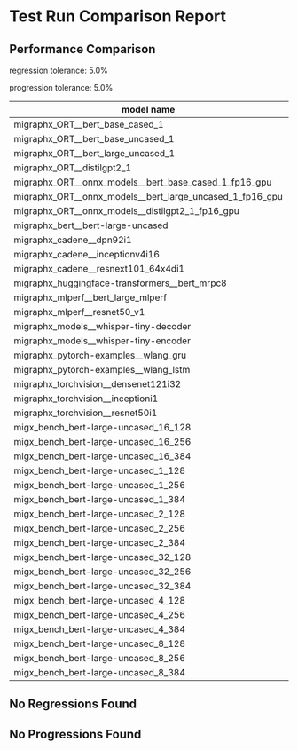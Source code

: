 # Test Run Comparison Report

## Performance Comparison

regression tolerance: 5.0%

progression tolerance: 5.0%

|model name|exit_status|analysis|old_time_ms|new_time_ms|change_ms|percent_change|
|---|---|---|---|---|---|---|
|migraphx_ORT__bert_base_cased_1|PASS|within tol|121.5922|122.7078|1.1156|0.92%|
|migraphx_ORT__bert_base_uncased_1|PASS|within tol|123.2129|122.707|-0.506|-0.41%|
|migraphx_ORT__bert_large_uncased_1|PASS|within tol|546.8652|537.9138|-8.9514|-1.64%|
|migraphx_ORT__distilgpt2_1|PASS|within tol|69.8636|69.5242|-0.3394|-0.49%|
|migraphx_ORT__onnx_models__bert_base_cased_1_fp16_gpu|Numerics|within tol|66.3782|66.9194|0.5412|0.82%|
|migraphx_ORT__onnx_models__bert_large_uncased_1_fp16_gpu|Numerics|within tol|340.7962|340.4138|-0.3824|-0.11%|
|migraphx_ORT__onnx_models__distilgpt2_1_fp16_gpu|Numerics|within tol|34.2834|34.6604|0.377|1.1%|
|migraphx_bert__bert-large-uncased|PASS|within tol|19.5795|19.4601|-0.1194|-0.61%|
|migraphx_cadene__dpn92i1|Numerics|within tol|3.7098|3.7479|0.0381|1.03%|
|migraphx_cadene__inceptionv4i16|Numerics|within tol|19.6129|19.4382|-0.1747|-0.89%|
|migraphx_cadene__resnext101_64x4di1|Numerics|within tol|4.3847|4.3796|-0.0051|-0.12%|
|migraphx_huggingface-transformers__bert_mrpc8|PASS|within tol|7.0116|6.9811|-0.0305|-0.43%|
|migraphx_mlperf__bert_large_mlperf|PASS|within tol|25.461|25.6547|0.1936|0.76%|
|migraphx_mlperf__resnet50_v1|Numerics|within tol|13.9458|13.9445|-0.0013|-0.01%|
|migraphx_models__whisper-tiny-decoder|PASS|regression|41.674|45.4666|3.7927|9.1%|
|migraphx_models__whisper-tiny-encoder|Numerics|within tol|102.9514|104.4249|1.4735|1.43%|
|migraphx_pytorch-examples__wlang_gru|PASS|within tol|18.3356|18.0206|-0.315|-1.72%|
|migraphx_pytorch-examples__wlang_lstm|PASS|progression|8.6976|7.45|-1.2476|-14.34%|
|migraphx_torchvision__densenet121i32|Numerics|within tol|12.8614|12.8064|-0.055|-0.43%|
|migraphx_torchvision__inceptioni1|Numerics|within tol|3.252|3.2962|0.0442|1.36%|
|migraphx_torchvision__resnet50i1|Numerics|within tol|2.2534|2.261|0.0076|0.34%|
|migx_bench_bert-large-uncased_16_128|PASS|within tol|27.519|27.612|0.093|0.34%|
|migx_bench_bert-large-uncased_16_256|PASS|within tol|39.0608|39.247|0.1861|0.48%|
|migx_bench_bert-large-uncased_16_384|Numerics|within tol|56.497|56.9456|0.4486|0.79%|
|migx_bench_bert-large-uncased_1_128|PASS|within tol|12.4145|12.4885|0.074|0.6%|
|migx_bench_bert-large-uncased_1_256|PASS|within tol|12.5191|12.5291|0.0099|0.08%|
|migx_bench_bert-large-uncased_1_384|PASS|within tol|19.4015|19.3283|-0.0732|-0.38%|
|migx_bench_bert-large-uncased_2_128|PASS|within tol|12.6853|12.687|0.0017|0.01%|
|migx_bench_bert-large-uncased_2_256|PASS|within tol|19.6421|19.5606|-0.0815|-0.41%|
|migx_bench_bert-large-uncased_2_384|PASS|within tol|20.3591|20.2597|-0.0994|-0.49%|
|migx_bench_bert-large-uncased_32_128|PASS|within tol|37.8678|38.1149|0.2471|0.65%|
|migx_bench_bert-large-uncased_32_256|PASS|within tol|71.9349|72.4381|0.5032|0.7%|
|migx_bench_bert-large-uncased_32_384|Numerics|within tol|110.7229|111.5266|0.8037|0.73%|
|migx_bench_bert-large-uncased_4_128|PASS|within tol|19.5406|19.5718|0.0312|0.16%|
|migx_bench_bert-large-uncased_4_256|PASS|within tol|21.1842|20.9487|-0.2355|-1.11%|
|migx_bench_bert-large-uncased_4_384|PASS|within tol|24.3886|24.5261|0.1375|0.56%|
|migx_bench_bert-large-uncased_8_128|PASS|within tol|21.0901|21.0109|-0.0793|-0.38%|
|migx_bench_bert-large-uncased_8_256|PASS|within tol|28.1743|28.0409|-0.1334|-0.47%|
|migx_bench_bert-large-uncased_8_384|PASS|within tol|34.711|34.7634|0.0524|0.15%|

## No Regressions Found

## No Progressions Found

